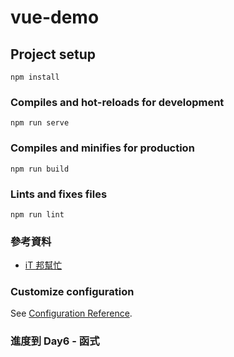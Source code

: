 # vue-demo

## Project setup
```
npm install
```

### Compiles and hot-reloads for development
```
npm run serve
```

### Compiles and minifies for production
```
npm run build
```

### Lints and fixes files
```
npm run lint
```

### 參考資料
- [iT 邦幫忙](https://ithelp.ithome.com.tw/articles/10314891)


### Customize configuration
See [Configuration Reference](https://cli.vuejs.org/config/).
 

### 進度到 Day6 - 函式